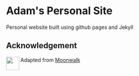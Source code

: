 # Adam's Personal Site
Personal website built using github pages and Jekyll

## Acknowledgement
<img src="https://raw.githubusercontent.com/abhinavs/moonwalk/master/logo.png" width="36" align="left" />Adapted from [Moonwalk](https://github.com/abhinavs/moonwalk)
